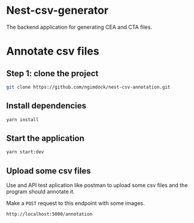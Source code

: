 # Nest-csv-generator

The backend application for generating CEA and CTA files.

# Annotate csv files

## Step 1: clone the project

```bash
git clone https://github.com/ngimdock/nest-csv-annotation.git
```

## Install dependencies

```bash
yarn install
```

## Start the application

```bash
yarn start:dev
```

## Upload some csv files

Use and API test aplication like postman to upload some csv files and the program should annotate it.

Make a `POST` request to this endpoint with some images.

```bash
http://localhost:5000/annotation
```
